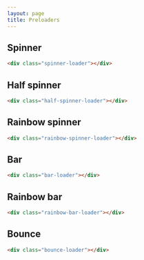 ```yaml
---
layout: page
title: Preloaders
---
```


## Spinner

<div class="spinner-loader mb-40"></div>

```html
<div class="spinner-loader"></div>
```

## Half spinner

<div class="half-spinner-loader mb-40"></div>

```html
<div class="half-spinner-loader"></div>
```

## Rainbow spinner

<div class="rainbow-spinner-loader mb-40"></div>

```html
<div class="rainbow-spinner-loader"></div>
```

## Bar

<div class="bar-loader mb-40"></div>

```html
<div class="bar-loader"></div>
```

## Rainbow bar

<div class="rainbow-bar-loader mb-40"></div>

```html
<div class="rainbow-bar-loader"></div>
```

## Bounce

<div class="bounce-loader mb-40">
  <div class="line"></div>
  <div class="line"></div>
  <div class="line"></div>
</div>

```html
<div class="bounce-loader"></div>
```
